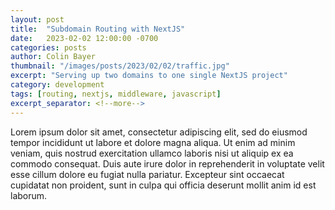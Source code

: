 ```yaml
---
layout: post
title:  "Subdomain Routing with NextJS"
date:   2023-02-02 12:00:00 -0700
categories: posts
author: Colin Bayer
thumbnail: "/images/posts/2023/02/02/traffic.jpg"
excerpt: "Serving up two domains to one single NextJS project"
category: development
tags: [routing, nextjs, middleware, javascript]
excerpt_separator: <!--more-->
---
```


Lorem ipsum dolor sit amet, consectetur adipiscing elit, sed do eiusmod tempor incididunt ut labore et dolore magna aliqua. Ut enim ad minim veniam, quis nostrud exercitation ullamco laboris nisi ut aliquip ex ea commodo consequat. Duis aute irure dolor in reprehenderit in voluptate velit esse cillum dolore eu fugiat nulla pariatur. Excepteur sint occaecat cupidatat non proident, sunt in culpa qui officia deserunt mollit anim id est laborum.